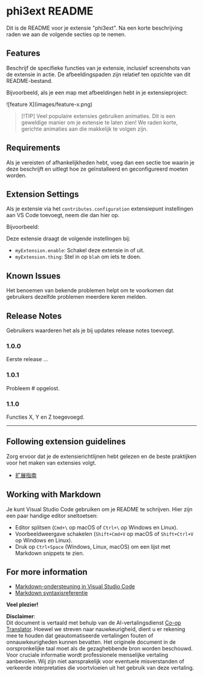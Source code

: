 <!--
CO_OP_TRANSLATOR_METADATA:
{
  "original_hash": "be0b2937160c486180ded27e4f14adeb",
  "translation_date": "2025-07-16T16:36:52+00:00",
  "source_file": "code/07.Lab/01/AIPC/extensions/phi3ext/README.md",
  "language_code": "nl"
}
-->
# phi3ext README

Dit is de README voor je extensie "phi3ext". Na een korte beschrijving raden we aan de volgende secties op te nemen.

## Features

Beschrijf de specifieke functies van je extensie, inclusief screenshots van de extensie in actie. De afbeeldingspaden zijn relatief ten opzichte van dit README-bestand.

Bijvoorbeeld, als je een map met afbeeldingen hebt in je extensieproject:

\!\[feature X\]\(images/feature-x.png\)

> [!TIP] Veel populaire extensies gebruiken animaties. Dit is een geweldige manier om je extensie te laten zien! We raden korte, gerichte animaties aan die makkelijk te volgen zijn.

## Requirements

Als je vereisten of afhankelijkheden hebt, voeg dan een sectie toe waarin je deze beschrijft en uitlegt hoe ze geïnstalleerd en geconfigureerd moeten worden.

## Extension Settings

Als je extensie via het `contributes.configuration` extensiepunt instellingen aan VS Code toevoegt, neem die dan hier op.

Bijvoorbeeld:

Deze extensie draagt de volgende instellingen bij:

* `myExtension.enable`: Schakel deze extensie in of uit.
* `myExtension.thing`: Stel in op `blah` om iets te doen.

## Known Issues

Het benoemen van bekende problemen helpt om te voorkomen dat gebruikers dezelfde problemen meerdere keren melden.

## Release Notes

Gebruikers waarderen het als je bij updates release notes toevoegt.

### 1.0.0

Eerste release ...

### 1.0.1

Probleem # opgelost.

### 1.1.0

Functies X, Y en Z toegevoegd.

---

## Following extension guidelines

Zorg ervoor dat je de extensierichtlijnen hebt gelezen en de beste praktijken voor het maken van extensies volgt.

* [扩展指南](https://code.visualstudio.com/api/references/extension-guidelines?WT.mc_id=aiml-137032-kinfeylo)

## Working with Markdown

Je kunt Visual Studio Code gebruiken om je README te schrijven. Hier zijn een paar handige editor sneltoetsen:

* Editor splitsen (`Cmd+\` op macOS of `Ctrl+\` op Windows en Linux).
* Voorbeeldweergave schakelen (`Shift+Cmd+V` op macOS of `Shift+Ctrl+V` op Windows en Linux).
* Druk op `Ctrl+Space` (Windows, Linux, macOS) om een lijst met Markdown snippets te zien.

## For more information

* [Markdown-ondersteuning in Visual Studio Code](http://code.visualstudio.com/docs/languages/markdown?WT.mc_id=aiml-137032-kinfeylo)
* [Markdown syntaxisreferentie](https://help.github.com/articles/markdown-basics/)

**Veel plezier!**

**Disclaimer**:  
Dit document is vertaald met behulp van de AI-vertalingsdienst [Co-op Translator](https://github.com/Azure/co-op-translator). Hoewel we streven naar nauwkeurigheid, dient u er rekening mee te houden dat geautomatiseerde vertalingen fouten of onnauwkeurigheden kunnen bevatten. Het originele document in de oorspronkelijke taal moet als de gezaghebbende bron worden beschouwd. Voor cruciale informatie wordt professionele menselijke vertaling aanbevolen. Wij zijn niet aansprakelijk voor eventuele misverstanden of verkeerde interpretaties die voortvloeien uit het gebruik van deze vertaling.